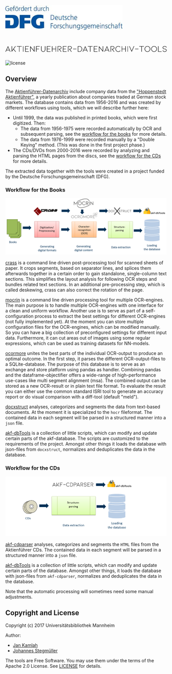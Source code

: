 ![dfg](docs/img/dfg.jpg)
# ![Aktienführer-Datenarchiv-Tools](docs/img/akf_logo.png)

![license](https://img.shields.io/badge/license-Apache%20License%202.0-blue.svg)

## Overview

The [Aktienführer-Datenarchiv][archiv-link] include company data from
the ["Hoppenstedt Aktienführer"][hoppenstedt-link], a yearly publication about
companies traded at German stock markets. The database contains data from 1956-2016
and was created by different workflows using tools, which we will describe further here:
* Until 1999, the data was published in printed books, which were first digitized. Then:
  * The data from 1956-1975 were recorded automatically by OCR and subsequent
  parsing, see the [workflow for the books](#workflow-for-the-books) for more details.
  * The data from 1976-1999 were recorded manually by a "Double Keying" method.
  (This was done in the first project phase.)
* The CDs/DVDs from 2000-2016 were recorded by analyzing and parsing the HTML pages
from the discs, see the [workflow for the CDs](#workflow-for-the-cds) for more details.

The extracted data together with the tools were created in a project funded by
the Deutsche Forschungsgemeinschaft (DFG).


### Workflow for the Books

![process](docs/img/Arbeitsschritte_mit_Logos.PNG "Book workflow")

[crass][crass-link]
is a command line driven post-processing tool for scanned sheets of paper.
It crops segments, based on separator lines, and
splices them afterwards together in a certain order to gain standalone,
single-column text sections. This simplifies the layout analysis
for following OCR steps and bundles related text sections.
In an additional pre-processing step, which is called deskewing,
crass can also correct the rotation of the page.

[mocrin][mocrin-link]
is a command line driven processing tool for multiple OCR-engines.
The main purpose is to handle multiple OCR-engines with one interface for
a clean and uniform workflow. Another use is to serve as part of a self-configuration
process to extract the best settings for different OCR-engines (not fully implemented yet).
At the moment you can store multiple configuration files for the OCR-engines,
which can be modified manually. So you can have a big collection of preconfigured settings
for different input data.
Furthermore, it can cut areas out of images using some regular expressions,
which can be used as training datasets for NN-models.

[ocormore][ocromore-link] 
unites the best parts of the individual OCR-output to produce an optimal outcome.
In the first step, it parses the different OCR-output-files to a SQLite-database.
The purpose of this database is to serve as an exchange and store platform using
pandas as handler. Combining pandas and the dataframe-objectifier offers a
wide-range of high-performance use-cases like multi segment alignment (msa).
The combined output can be stored as a new OCR-result or in plain text file format.
To evaluate the result you can either use the common standard ISRI tool
to generate an accuracy report or do visual comparison with a diff-tool (default "meld").

[docxstruct][docxstruct-link]
analyses, categorizes and segments the data from text-based documents.
At the moment it is specialized to the `hocr` fileformat.
The contained data in each segment will be
parsed in a structured manner into a `json` file.

[akf-dbTools][dbTools-link]
is a collection of little scripts,
which can modify and update certain parts of the akf-database.
The scripts are customized to the requirements of the project.
Amongst other things it loads the database with json-files
from `docxstruct`, normalizes and deduplicates the data in the database.


### Workflow for the CDs

![process](docs/img/Arbeitsschritte_mit_Logos_CD.PNG "CD workflow")

[akf-cdparser][cdparser-link]
analyses, categorizes and segments the `HTML` files from the Aktienführer CDs.
The contained data in each segment will be
parsed in a structured manner into a `json` file.

[akf-dbTools][dbTools-link]
is a collection of little scripts,
which can modify and update certain parts of the database.
Amongst other things, it loads the database with json-files
from `akf-cdparser`, normalizes and deduplicates the data in the database.

Note that the automatic processing will sometimes need some manual adjustments.


## Copyright and License

Copyright (c) 2017 Universitätsbibliothek Mannheim

Author: 
 * [Jan Kamlah](https://github.com/jkamlah)
 * [Johannes Stegmüller](https://github.com/Hyper-Node)

The tools are Free Software. You may use them under the terms of the Apache 2.0 License.
See [LICENSE](./LICENSE) for details.

[archiv-link]: https://digi.bib.uni-mannheim.de/aktienfuehrer/
[hoppenstedt-link]: https://de.wikipedia.org/wiki/Hoppenstedt_Aktienf%C3%BChrer
[crass-link]: https://github.com/UB-Mannheim/crass
[mocrin-link]: https://github.com/UB-Mannheim/mocrin
[ocromore-link]: https://github.com/UB-Mannheim/ocromore
[docxstruct-link]: https://github.com/UB-Mannheim/docxstruct
[dbTools-link]: https://github.com/UB-Mannheim/akf-dbTools
[cdparser-link]: https://github.com/UB-Mannheim/akf-cdparser

